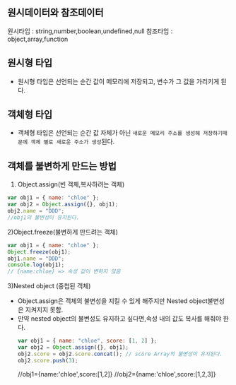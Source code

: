## 원시데이터와 참조데이터

원시타입 : string,number,boolean,undefined,null <Immutable>
참조타입 : object,array,function <mutable>

## 원시형 타입

- 원시형 타입은 선언되는 순간 값이 메모리에 저장되고, 변수가 그 값을 가리키게 된다.

## 객체형 타입

- 객체형 타입은 선언되는 순간 값 자체가 아닌 `새로운 메모리 주소를 생성해 저장하기때문에 객체 별로 새로운 주소가 생성`된다.

## 객체를 불변하게 만드는 방법

1. Object.assign(빈 객체,복사하려는 객체)

```js
var obj1 = { name: "chloe" };
var obj2 = Object.assign({}, obj1);
obj2.name = "DDD";
//obj1의 불변성이 유지된다.
```

2)Object.freeze(불변하게 만드려는 객체)

```js
var obj1 = { name: "chloe" };
Object.freeze(obj1);
obj1.name = "DDD";
console.log(obj1);
// {name:chloe} => 속성 값이 변하지 않음
```

3)Nested object (중첩된 객체)

- Object.assign은 객체의 불변성을 지킬 수 있게 해주지만 Nested object불변성은 지켜지지 못함.
- 만약 nested object의 불변성도 유지하고 싶다면,속성 내의 값도 복사를 해줘야 한다.
  ```js
  var obj1 = { name: "chloe", score: [1, 2] };
  var obj2 = Object.assign({}, obj1);
  obj2.score = obj2.score.concat(); // score Array의 불변성이 유지된다.
  obj2.score.push(3);
  ```
  //obj1={name:'chloe',score:[1,2]}
  //obj2={name:'chloe',score:[1,2,3]}
